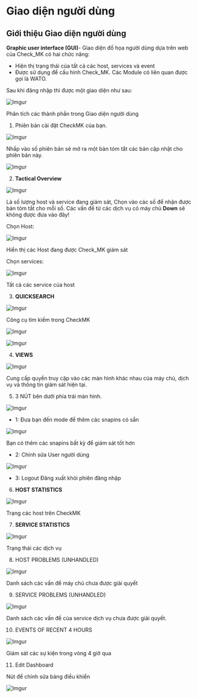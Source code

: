 # Giao diện người dùng

## Giới thiệu Giao diện người dùng

**Graphic user interface (GUI)**- Giao diện đồ họa người dùng dựa trên web của Check_MK có hai chức năng:
* Hiện thị trạng thái của tất cả các host, services và event
* Được sử dụng để cấu hình Check_MK. Các Module có liên quan được gọi là WATO.

Sau khi đăng nhập thì được một giao diện như sau:

![Imgur](https://i.imgur.com/foxwa6J.png)


Phân tích các thành phần trong Giao diện người dùng

1. Phiên bản cài đặt CheckMK của bạn.

![Imgur](https://i.imgur.com/F1MTQs7.png)

Nhấp vào số phiên bản sẽ mở ra một bản tóm tắt các bản cập nhật cho phiên bản này.

![Imgur](https://i.imgur.com/HaEMvmE.png)

2. **Tactical Overview**

![Imgur](https://i.imgur.com/pNORT0M.png)

Là số lượng host và service đang giám sát, Chọn vào các số để nhận được bản tóm tắt cho mỗi số. Các vấn đề từ các dịch vụ có máy chủ **Down** sẽ không được đưa vào đây!

Chọn Host:

![Imgur](https://i.imgur.com/C2ebfyY.png)

Hiển thị các Host đang được Check_MK giám sát

Chọn services:

![Imgur](https://i.imgur.com/zpdPuFE.png)

Tất cả các service của host

3. **QUICKSEARCH**

![Imgur](https://i.imgur.com/tUqbOzx.png)

Công cụ tìm kiếm trong CheckMK

![Imgur](https://i.imgur.com/6M9j3ma.png)

![Imgur](https://i.imgur.com/3Jzxpih.png)

4. **VIEWS**

![Imgur](https://i.imgur.com/F1C85FQ.png)

Cung cấp quyền truy cập vào các màn hình khác nhau của máy chủ, dịch vụ và thông tin giám sát hiện tại.

5. 3 NÚT bên dưới phía trái màn hình.

![Imgur](https://i.imgur.com/ce1oHpq.png)

* 1: Đưa bạn đến mode để thêm các snapins có sẵn

![Imgur](https://i.imgur.com/BL9G9Uh.png)

Bạn có thêm các snapins bất kỳ để giám sát tốt hơn

* 2: Chỉnh sửa User người dùng

![Imgur](https://i.imgur.com/ZNW4VAv.png)

* 3: Logout Đăng xuất khỏi phiên đăng nhập

6. **HOST STATISTICS**

![Imgur](https://i.imgur.com/qA3pfgs.png)

Trạng các host trên CheckMK

7. **SERVICE STATISTICS**

![Imgur](https://i.imgur.com/QaqiQDm.png)

Trạng thái các dịch vụ 

8. HOST PROBLEMS (UNHANDLED)

![Imgur](https://i.imgur.com/WFvOD4S.png)

Danh sách các vấn đề máy chủ chưa được giải quyết

9. SERVICE PROBLEMS (UNHANDLED)

![Imgur](https://i.imgur.com/jnANWqP.png)

Danh sách các vấn đề của service dịch vụ chưa được giải quyết.

10. EVENTS OF RECENT 4 HOURS

![Imgur](https://i.imgur.com/RwYaWPb.png)

Giám sát các sự kiện trong vòng 4 giờ qua

11. Edit Dashboard

Nút để chỉnh sửa bảng điều khiển

![Imgur](https://i.imgur.com/Sv68iSn.png)